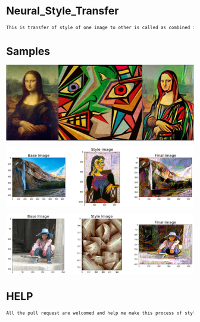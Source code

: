 # Neural_Style_Transfer
```bash
This is transfer of style of one image to other is called as combined image.
```
# Samples

![](https://github.com/bansal-dhruv/Neural_Style_Transfer/blob/master/Sample/1.png)


![](https://github.com/bansal-dhruv/Neural_Style_Transfer/blob/master/Sample/2.png)


![](https://github.com/bansal-dhruv/Neural_Style_Transfer/blob/master/Sample/3.png)

# HELP

```bash
All the pull request are welcomed and help me make this process of style transfers fast.
```
